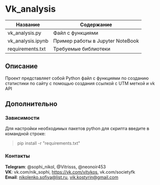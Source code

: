 # Vk_analysis   

| Название | Содержание | 
|----------------|----------------|
| vk_analysis.py | Файл с функциями |
| vk_analysis.ipynb | Пример работы в Jupyter NoteBook |
| requirements.txt | Требуемые библиотеки |


## Описание
Проект представляет собой Python файл с функциями по созданию статистики по сайту с помощью создания ссылкой с UTM меткой и vk API

##                                                                    Дополнительно
###                                                                   Зависимости

  Для настройки необходимых пакетов python для скрипта введите в командной строке:
  > pip install -r "requirements.txt"


###                                                                    Контакты


  **Telegram**: @sophi_nikol, @Vitrisss, @neonoir453\
  **VK**: vk.com/nik_sophi, https://vk.com/vitykos, vk.com/societyfk\
  **Email**: nikolenko.sofiya@list.ru, vik.kostyrin@gmail.com
